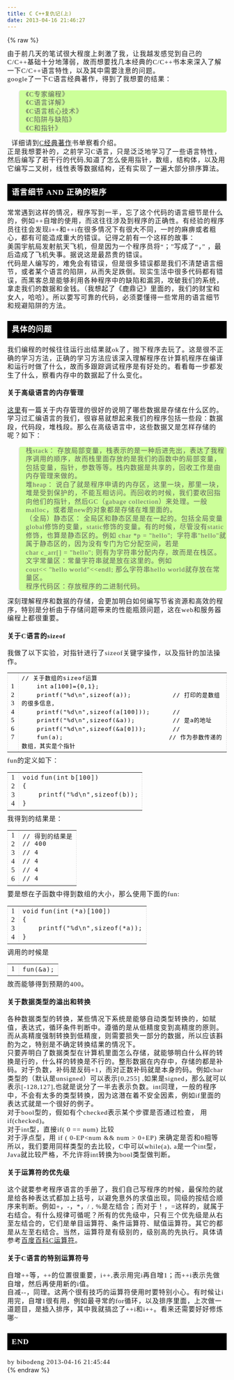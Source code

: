 ```yaml
---
title: C C++复仇记(上)
date: 2013-04-16 21:46:27
---
```

{% raw %}
<div class="art_content" style="font-size:15px;letter-spacing:1px;line-height:1.3em;"><p style="margin-top:0px;margin-bottom:0px;font-family:'Times New Roman';">由于前几天的笔试很大程度上刺激了我，让我越发感觉到自己的C/C++基础十分地薄弱，故而想要找几本经典的C/C++书本来深入了解一下C/C++语言特性，以及其中需要注意的问题。</p>
<p style="margin-top:0px;margin-bottom:0px;font-family:'Times New Roman';">google了一下C语言经典著作，得到了我想要的结果：</p>
<blockquote style="background-color:#ccff99;border-top-left-radius:5px;border-top-right-radius:5px;border-bottom-right-radius:5px;border-bottom-left-radius:5px;font-family:'Times New Roman';"><p style="margin-top:0px;margin-bottom:0px;">《C专家编程》</p>
<p style="margin-top:0px;margin-bottom:0px;">《C语言详解》</p>
<p style="margin-top:0px;margin-bottom:0px;">《C语言核心技术》</p>
<p style="margin-top:0px;margin-bottom:0px;">《C陷阱与缺陷》</p>
<p style="margin-top:0px;margin-bottom:0px;">《C和指针》</p>
</blockquote>
<p style="margin-top:0px;margin-bottom:0px;font-family:'Times New Roman';">&nbsp;&nbsp;详细请到<a href="http://www.360doc.com/content/12/0331/06/9452699_199493153.shtml" target="_blank" data_ue_src="http://www.360doc.com/content/12/0331/06/9452699_199493153.shtml">C经典著作</a>书单察看介绍。</p>
<p style="margin-top:0px;margin-bottom:0px;font-family:'Times New Roman';">正是我想要补的，之前学习C语言，只是泛泛地学习了一些语言特性，然后编写了若干行的代码,知道了怎么使用指针，数组，结构体，以及用它编写二叉树，线性表等数据结构，还有实现了一遍大部分排序算法。</p>
<h3 style="background-color:#000000;color:#ffffff;padding:10px;font-family:'Times New Roman';">语言细节&nbsp;AND&nbsp;正确的程序</h3>
<p style="margin-top:0px;margin-bottom:0px;font-family:'Times New Roman';">常常遇到这样的情况，程序写到一半，忘了这个代码的语言细节是什么的，例如++自增的使用，而这往往涉及到程序的正确性。有经验的程序员往往会发现i++和++i在很多情况下有很大不同，一时的麻痹或者粗心，都有可能造成重大的错误。记得之前有一个这样的故事：</p>
<p style="margin-top:0px;margin-bottom:0px;font-family:'Times New Roman';">美国宇航局发射航天飞机，但是因为一个程序员将“；”写成了“，”&nbsp;，最后造成了飞机失事。据说这是最昂贵的错误。</p>
<p style="margin-top:0px;margin-bottom:0px;font-family:'Times New Roman';"></p>
<p style="margin-top:0px;margin-bottom:0px;font-family:'Times New Roman';">代码是人编写的，难免会有错误，但是很多错误都是我们不清楚语言细节，或者某个语言的陷阱，从而失足跌倒。现实生活中很多代码都有错误，而黑客总是能够利用各种程序中的缺陷和漏洞，攻破我们的系统，拿走我们的数据和金钱。（我想起了《鹿鼎记》里面的，我们的财宝和女人，哈哈）。所以要写可靠的代码，必须要懂得一些常用的语言细节和规避陷阱的方法。</p>
<h3 style="background-color:#000000;color:#ffffff;padding:10px;font-family:'Times New Roman';">具体的问题</h3>
<p style="margin-top:0px;margin-bottom:0px;font-family:'Times New Roman';">我们编程的时候往往运行出结果就ok了，抛下程序去玩了。这是很不正确的学习方法，正确的学习方法应该深入理解程序在计算机程序在编译和运行时做了什么，故而多跟踪调试程序是有好处的。看看每一步都发生了什么，察看内存中的数据起了什么变化。</p>
<h4 style="font-family:'Times New Roman';">关于高级语言的内存管理</h4>
<p style="margin-top:0px;margin-bottom:0px;font-family:'Times New Roman';"><a href="http://www.cnblogs.com/chenleiustc/archive/2011/04/08/2009994.html" target="_blank" data_ue_src="http://www.cnblogs.com/chenleiustc/archive/2011/04/08/2009994.html">这里</a>有一篇关于内存管理的很好的说明了哪些数据是存储在什么区的。学习过汇编语言的我们，很容易就想起来我们的程序包括一些段：数据段，代码段，堆栈段。那么在高级语言中，这些数据又是怎样存储的呢？如下：</p>
<blockquote style="background-color:#ccff99;border-top-left-radius:5px;border-top-right-radius:5px;border-bottom-right-radius:5px;border-bottom-left-radius:5px;font-family:'Times New Roman';"><p style="margin-top:0px;margin-bottom:0px;">栈stack：&nbsp;存放局部变量，栈表示的是一种后进先出，表达了我程序调用的顺序，故而栈里面存放的是我们的函数中的局部变量，包括变量，指针，参数等等。栈内数据是共享的，回收工作是由内存管理来做的。</p>
<p style="margin-top:0px;margin-bottom:0px;"></p>
<p style="margin-top:0px;margin-bottom:0px;">堆heap：&nbsp;说白了就是程序申请的内存区，这里一块，那里一块，堆是受到保护的，不能互相访问。而回收的时候，我们要收回指向他们的指针，然后GC（gabage&nbsp;collection）来处理。一般malloc，或者是new的对象都是存储在堆里面的。</p>
<p style="margin-top:0px;margin-bottom:0px;"></p>
<p style="margin-top:0px;margin-bottom:0px;">（全局）静态区：&nbsp;全局区和静态区是是在一起的。包括全局变量global修饰的变量，static修饰的变量。有的时候，尽管没有static修饰，也算是静态区的。例如&nbsp;char&nbsp;*p&nbsp;=&nbsp;"hello";&nbsp;&nbsp;字符串"hello"就属于静态区的，因为没有专门为它分配空间，若是char&nbsp;c_arr[]&nbsp;=&nbsp;"hello";&nbsp;则有为字符串分配内存，故而是在栈区。</p>
<p style="margin-top:0px;margin-bottom:0px;"></p>
<p style="margin-top:0px;margin-bottom:0px;">文字常量区：常量字符串就是放在这里的。例如cout&lt;&lt;&nbsp;"hello&nbsp;world"&lt;&lt;endl;&nbsp;那么字符串hello&nbsp;world就存放在常量区。</p>
<p style="margin-top:0px;margin-bottom:0px;"></p>
<p style="margin-top:0px;margin-bottom:0px;">程序代码区：存放程序的二进制代码。</p>
</blockquote>
<p style="margin-top:0px;margin-bottom:0px;font-family:'Times New Roman';"></p>
<p style="margin-top:0px;margin-bottom:0px;font-family:'Times New Roman';">深刻理解程序和数据的存储，会更加明白如何编写节省资源和高效的程序，特别是分析由于存储问题带来的性能瓶颈问题，这在web和服务器编程上都很重要。</p>
<p style="margin-top:0px;margin-bottom:0px;font-family:'Times New Roman';"></p>
<h4 style="font-family:'Times New Roman';">关于C语言的sizeof</h4>
<p style="margin-top:0px;margin-bottom:0px;font-family:'Times New Roman';">我做了以下实验，对指针进行了sizeof关键字操作，以及指针的加法操作。</p>
<p style="margin-top:0px;margin-bottom:0px;font-family:'Times New Roman';"></p>
<table border="0" cellpadding="0" cellspacing="0" class=" noBorderTable ke-zeroborder" style="clear:both;margin-bottom:10px;word-break:break-all;color:#000000;font-family:'Times New Roman';font-size:15px;line-height:19.5px;"><tbody><tr><td class="gutter" style="border:1px dashed #dddddd !important;"><div class="line number1 index0 alt2">1</div>
<div class="line number2 index1 alt1">2</div>
<div class="line number3 index2 alt2">3</div>
<div class="line number4 index3 alt1">4</div>
<div class="line number5 index4 alt2">5</div>
<div class="line number6 index5 alt1">6</div>
<div class="line number7 index6 alt2">7</div>
</td>
<td class="code" style="border:1px dashed #dddddd !important;"><div class="container"><div class="line number1 index0 alt2"><code class="cpp comments">//&nbsp;关于数组的sizeof运算</code></div>
<div class="line number2 index1 alt1"><code class="cpp spaces">&nbsp;&nbsp;&nbsp;&nbsp;</code><code class="cpp color1 bold">int</code>&nbsp;<code class="cpp plain">a[100]={0,1};</code></div>
<div class="line number3 index2 alt2"><code class="cpp spaces">&nbsp;&nbsp;&nbsp;&nbsp;</code><code class="cpp functions bold">printf</code><code class="cpp plain">(</code><code class="cpp string">"%d\n"</code><code class="cpp plain">,</code><code class="cpp keyword bold">sizeof</code><code class="cpp plain">(a));&nbsp;&nbsp;&nbsp;&nbsp;&nbsp;&nbsp;&nbsp;&nbsp;&nbsp;&nbsp;&nbsp;</code><code class="cpp comments">//&nbsp;打印的是数组的很多信息，</code></div>
<div class="line number4 index3 alt1"><code class="cpp spaces">&nbsp;&nbsp;&nbsp;&nbsp;</code><code class="cpp functions bold">printf</code><code class="cpp plain">(</code><code class="cpp string">"%d\n"</code><code class="cpp plain">,</code><code class="cpp keyword bold">sizeof</code><code class="cpp plain">(a[100]));&nbsp;&nbsp;&nbsp;&nbsp;&nbsp;&nbsp;</code><code class="cpp comments">//</code></div>
<div class="line number5 index4 alt2"><code class="cpp spaces">&nbsp;&nbsp;&nbsp;&nbsp;</code><code class="cpp functions bold">printf</code><code class="cpp plain">(</code><code class="cpp string">"%d\n"</code><code class="cpp plain">,</code><code class="cpp keyword bold">sizeof</code><code class="cpp plain">(&amp;a));&nbsp;&nbsp;&nbsp;&nbsp;&nbsp;&nbsp;&nbsp;&nbsp;&nbsp;&nbsp;</code><code class="cpp comments">//&nbsp;是a的地址</code></div>
<div class="line number6 index5 alt1"><code class="cpp spaces">&nbsp;&nbsp;&nbsp;&nbsp;</code><code class="cpp functions bold">printf</code><code class="cpp plain">(</code><code class="cpp string">"%d\n"</code><code class="cpp plain">,</code><code class="cpp keyword bold">sizeof</code><code class="cpp plain">(&amp;a[0]));&nbsp;&nbsp;&nbsp;&nbsp;&nbsp;&nbsp;&nbsp;</code><code class="cpp comments">//&nbsp;</code></div>
<div class="line number7 index6 alt2"><code class="cpp spaces">&nbsp;&nbsp;&nbsp;&nbsp;</code><code class="cpp plain">fun(a);&nbsp;&nbsp;&nbsp;&nbsp;&nbsp;&nbsp;&nbsp;&nbsp;&nbsp;&nbsp;&nbsp;&nbsp;&nbsp;&nbsp;&nbsp;&nbsp;&nbsp;&nbsp;&nbsp;&nbsp;&nbsp;&nbsp;&nbsp;&nbsp;&nbsp;&nbsp;&nbsp;&nbsp;</code><code class="cpp comments">//&nbsp;作为参数传递的数组，其实是个指针</code></div>
</div>
</td>
</tr>
</tbody>
</table>
<span style="font-family:'Times New Roman';">fun的定义如下：</span><p style="margin-top:0px;margin-bottom:0px;font-family:'Times New Roman';"></p>
<div id="highlighter_826335" class="syntaxhighlighter cpp" highlighter="brush:cpp;toolbar:false;" style="font-family:'Times New Roman';"><table border="0" cellpadding="0" cellspacing="0" class=" noBorderTable ke-zeroborder" style="clear:both;margin-bottom:10px;word-break:break-all;"><tbody><tr><td class="gutter" style="border:1px dashed #dddddd !important;"><div class="line number1 index0 alt2" style="height:20px;">1</div>
<div class="line number2 index1 alt1" style="height:20px;">2</div>
<div class="line number3 index2 alt2" style="height:20px;">3</div>
<div class="line number4 index3 alt1" style="height:20px;">4</div>
</td>
<td class="code" style="border:1px dashed #dddddd !important;"><div class="container"><div class="line number1 index0 alt2" style="height:20px;"><code class="cpp keyword bold">void</code>&nbsp;<code class="cpp plain">fun(</code><code class="cpp color1 bold">int</code>&nbsp;<code class="cpp plain">b[100])</code></div>
<div class="line number2 index1 alt1" style="height:20px;"><code class="cpp plain">{</code></div>
<div class="line number3 index2 alt2" style="height:20px;"><code class="cpp spaces">&nbsp;&nbsp;&nbsp;&nbsp;</code><code class="cpp functions bold">printf</code><code class="cpp plain">(</code><code class="cpp string">"%d\n"</code><code class="cpp plain">,</code><code class="cpp keyword bold">sizeof</code><code class="cpp plain">(b));</code></div>
<div class="line number4 index3 alt1" style="height:20px;"><code class="cpp plain">}</code></div>
</div>
</td>
</tr>
</tbody>
</table>
</div>
<p style="margin-top:0px;margin-bottom:0px;font-family:'Times New Roman';">我得到的结果是：</p>
<div id="highlighter_228111" class="syntaxhighlighter cpp" highlighter="brush:cpp;toolbar:false;" style="font-family:'Times New Roman';"><table border="0" cellpadding="0" cellspacing="0" class=" noBorderTable ke-zeroborder" style="clear:both;margin-bottom:10px;word-break:break-all;"><tbody><tr><td class="gutter" style="border:1px dashed #dddddd !important;"><div class="line number1 index0 alt2" style="height:20px;">1</div>
<div class="line number2 index1 alt1" style="height:20px;">2</div>
<div class="line number3 index2 alt2" style="height:20px;">3</div>
<div class="line number4 index3 alt1" style="height:20px;">4</div>
<div class="line number5 index4 alt2" style="height:20px;">5</div>
<div class="line number6 index5 alt1" style="height:20px;">6</div>
</td>
<td class="code" style="border:1px dashed #dddddd !important;"><div class="container"><div class="line number1 index0 alt2" style="height:20px;"><code class="cpp comments">//&nbsp;得到的结果是</code></div>
<div class="line number2 index1 alt1" style="height:20px;"><code class="cpp comments">//&nbsp;400 &nbsp;</code></div>
<div class="line number3 index2 alt2" style="height:20px;"><code class="cpp comments">//&nbsp;4</code></div>
<div class="line number4 index3 alt1" style="height:20px;"><code class="cpp comments">//&nbsp;4</code></div>
<div class="line number5 index4 alt2" style="height:20px;"><code class="cpp comments">//&nbsp;4</code></div>
<div class="line number6 index5 alt1" style="height:20px;"><code class="cpp comments">//&nbsp;4</code></div>
</div>
</td>
</tr>
</tbody>
</table>
</div>
<p style="margin-top:0px;margin-bottom:0px;font-family:'Times New Roman';">要是想在子函数中得到数组的大小，那么使用下面的fun:</p>
<div id="highlighter_670844" class="syntaxhighlighter cpp" highlighter="brush:cpp;toolbar:false;" style="font-family:'Times New Roman';"><table border="0" cellpadding="0" cellspacing="0" class=" noBorderTable ke-zeroborder" style="clear:both;margin-bottom:10px;word-break:break-all;"><tbody><tr><td class="gutter" style="border:1px dashed #dddddd !important;"><div class="line number1 index0 alt2" style="height:20px;">1</div>
<div class="line number2 index1 alt1" style="height:20px;">2</div>
<div class="line number3 index2 alt2" style="height:20px;">3</div>
<div class="line number4 index3 alt1" style="height:20px;">4</div>
</td>
<td class="code" style="border:1px dashed #dddddd !important;"><div class="container"><div class="line number1 index0 alt2" style="height:20px;"><code class="cpp keyword bold">void</code>&nbsp;<code class="cpp plain">fun(</code><code class="cpp color1 bold">int</code>&nbsp;<code class="cpp plain">(*a)[100])</code></div>
<div class="line number2 index1 alt1" style="height:20px;"><code class="cpp plain">{</code></div>
<div class="line number3 index2 alt2" style="height:20px;"><code class="cpp spaces">&nbsp;&nbsp;&nbsp;&nbsp;</code><code class="cpp functions bold">printf</code><code class="cpp plain">(</code><code class="cpp string">"%d\n"</code><code class="cpp plain">,</code><code class="cpp keyword bold">sizeof</code><code class="cpp plain">(*a));</code></div>
<div class="line number4 index3 alt1" style="height:20px;"><code class="cpp plain">}</code></div>
</div>
</td>
</tr>
</tbody>
</table>
</div>
<p style="margin-top:0px;margin-bottom:0px;font-family:'Times New Roman';">调用的时候是</p>
<div id="highlighter_36073" class="syntaxhighlighter cpp" highlighter="brush:cpp;toolbar:false;" style="font-family:'Times New Roman';"><table border="0" cellpadding="0" cellspacing="0" class=" noBorderTable ke-zeroborder" style="clear:both;margin-bottom:10px;word-break:break-all;"><tbody><tr><td class="gutter" style="border:1px dashed #dddddd !important;"><div class="line number1 index0 alt2" style="height:20px;">1</div>
</td>
<td class="code" style="border:1px dashed #dddddd !important;"><div class="container"><p style="margin-top:0px;margin-bottom:0px;"><code class="cpp plain">fun(&amp;a);</code></p>
</div>
</td>
</tr>
</tbody>
</table>
</div>
<p style="margin-top:0px;margin-bottom:0px;font-family:'Times New Roman';">故而能够得到预期的400。</p>
<p style="margin-top:0px;margin-bottom:0px;font-family:'Times New Roman';"></p>
<h4 style="font-family:'Times New Roman';">关于数据类型的溢出和转换</h4>
<p style="margin-top:0px;margin-bottom:0px;font-family:'Times New Roman';">各种数据类型的转换，某些情况下系统是能够自动类型转换的，如赋值，表达式，循环条件判断中。遵循的是从低精度变到高精度的原则。而从高精度强制转换到低精度，则需要损失一部分的数据，所以应该斟酌为之，特别是不确定转换结果的情况下。</p>
<p style="margin-top:0px;margin-bottom:0px;font-family:'Times New Roman';"></p>
<p style="margin-top:0px;margin-bottom:0px;font-family:'Times New Roman';">只要弄明白了数据类型在计算机里面怎么存储，就能够明白什么样的转换是行的，什么样的转换是不行的。整形数据在内存中，存储的都是补码。对于负数，补码是反码+1，而对正数补码就是本身的码。例如char类型的（默认是unsigned）可以表示[0,255]&nbsp;,如果是signed，那么就可以表示[-128,127],也就是说分了一半去表示负数。int同理，一般的程序中，不会有太多的类型转换，因为这潜在着不安全因素，例如if里面的表达式就是一个很好的例子。</p>
<p style="margin-top:0px;margin-bottom:0px;font-family:'Times New Roman';">对于bool型的，假如有个checked表示某个步骤是否通过检查，&nbsp;用if(checked)。</p>
<p style="margin-top:0px;margin-bottom:0px;font-family:'Times New Roman';">对于int型，直接if(&nbsp;0&nbsp;==&nbsp;num)&nbsp;比较</p>
<p style="margin-top:0px;margin-bottom:0px;font-family:'Times New Roman';">对于浮点型，用&nbsp;if&nbsp;(&nbsp;0-EP&lt;num&nbsp;&amp;&amp;&nbsp;num&nbsp;&gt;&nbsp;0+EP)&nbsp;来确定是否和0相等</p>
<p style="margin-top:0px;margin-bottom:0px;font-family:'Times New Roman';">所以，我们要用同样类型的去比较，C中可以while(a),&nbsp;a是一个int型，Java就比较严格，不允许将int转换为bool类型做判断。</p>
<h4 style="font-family:'Times New Roman';">关于运算符的优先级<br />
</h4>
<p style="margin-top:0px;margin-bottom:0px;font-family:'Times New Roman';">这个就要参考程序语言的手册了，我们自己写程序的时候，最保险的就是给各种表达式都加上括号，以避免意外的求值出现。同级的按结合顺序来判断。例如+，-，*，/&nbsp;,&nbsp;%是左结合；而对于！，=这样的，就属于右结合。有什么规律可循呢？所有的优先级中，只有三个优先级是从右至左结合的，它们是单目运算符、条件运算符、赋值运算符。其它的都是从左至右结合。当然，运算符是有级别的，级别高的先执行。具体请参考<a href="http://baike.baidu.com/view/1516130.htm" target="_blank" data_ue_src="http://baike.baidu.com/view/1516130.htm">百度百科C运算符</a>。</p>
<p style="margin-top:0px;margin-bottom:0px;font-family:'Times New Roman';"></p>
<h4 style="font-family:'Times New Roman';">关于C语言的特别运算符号</h4>
<p style="margin-top:0px;margin-bottom:0px;font-family:'Times New Roman';">自增++等，++的位置很重要，i++,表示用完i再自增1；而++i表示先做自增，然后再使用新的i值。</p>
<p style="margin-top:0px;margin-bottom:0px;font-family:'Times New Roman';">自减--，同理。这两个很有技巧的运算符使用时要特别小心。有时候让i用完，自增1很有用，例如最寻常的for循环，以及排序里面，上次做一道题目，是插入排序，其中我就搞岔了++i和i++。看来还需要好好修炼哪~</p>
<h3 style="background-color:#000000;color:#ffffff;padding:10px;font-family:'Times New Roman';">END</h3>
<p style="margin-top:0px;margin-bottom:0px;font-family:'Times New Roman';">by&nbsp;bibodeng&nbsp;2013-04-16&nbsp;21:45:44&nbsp;​</p>
<p style="margin-top:0px;margin-bottom:0px;font-family:'Times New Roman';"></p>
</div>{% endraw %}
